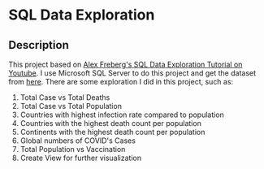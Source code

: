 # SQL Data Exploration

## Description
This project based on [Alex Freberg's SQL Data Exploration Tutorial on Youtube](https://youtu.be/qfyynHBFOsM). I use Microsoft SQL Server to do this project and get the dataset from [here](https://ourworldindata.org/covid-deaths). There are some exploration I did in this project, such as:

1. Total Case vs Total Deaths
2. Total Case vs Total Population
3. Countries with highest infection rate compared to population
4. Countries with the highest death count per population
5. Continents with the highest death count per population
6. Global numbers of COVID's Cases
7. Total Population vs Vaccination
8. Create View for further visualization



